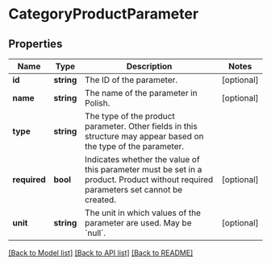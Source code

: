 # CategoryProductParameter

## Properties
Name | Type | Description | Notes
------------ | ------------- | ------------- | -------------
**id** | **string** | The ID of the parameter. | [optional] 
**name** | **string** | The name of the parameter in Polish. | [optional] 
**type** | **string** | The type of the product parameter. Other fields in this structure may appear based on the type of the parameter. | 
**required** | **bool** | Indicates whether the value of this parameter must be set in a product. Product without required parameters set cannot be created. | [optional] 
**unit** | **string** | The unit in which values of the parameter are used. May be &#x60;null&#x60;. | [optional] 

[[Back to Model list]](../../README.md#documentation-for-models) [[Back to API list]](../../README.md#documentation-for-api-endpoints) [[Back to README]](../../README.md)


